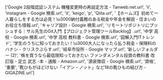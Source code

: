 ['Google 2段階認証システム 機種変更時の再設定方法 - Tanweb.net.url', 'ii',
'instagram - Google 検索.url', 'it', 'keigo', 'p', 'Qiita.url', 
'【ホームズ】初めて一人暮らしをする方は必見！\u3000納付義務のある税金や年金を解説 - 住まいのお役立ち情報.url',
'キャリア設計 - Google 検索.url', 'リモートリポジトリにプッシュする｜サル先生のGit入門【プロジェクト管理ツールBacklog】.url',
'中学 高校 - Google 検索.url', '中学 高校 教科書 - Google 検索.url', '図解入門ITトレンド', 
'学生のうちに知っておきたい！\u3000大人になったら払う税金・保険料のハナシ - クリスクぷらす.url', 
'岐阜市役所 - Google マップ.url', '新しいフォルダー (2)', '株を買うなら最低限知っておきたい ファンダメンタル投資の教科書 改訂版 - 足立 武志 -本 - 通販 - Amazon.url',
'源泉徴収 - Google 検索.url', '資格', '重要', 
'靴ひもがほどけない「イアン・ノット」など18の靴ひもの結び方 - GIGAZINE.url']
